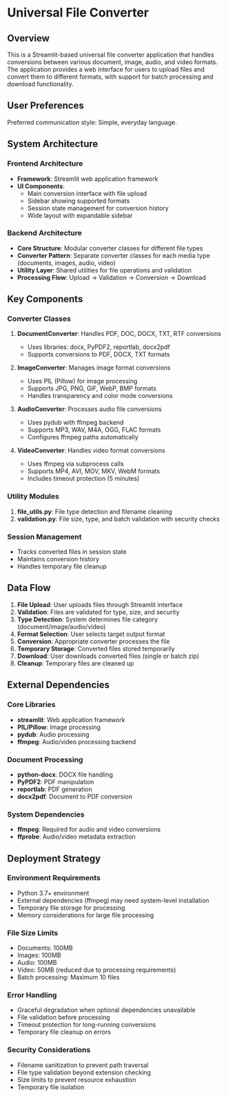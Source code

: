 # Universal File Converter

## Overview

This is a Streamlit-based universal file converter application that handles conversions between various document, image, audio, and video formats. The application provides a web interface for users to upload files and convert them to different formats, with support for batch processing and download functionality.

## User Preferences

Preferred communication style: Simple, everyday language.

## System Architecture

### Frontend Architecture
- **Framework**: Streamlit web application framework
- **UI Components**: 
  - Main conversion interface with file upload
  - Sidebar showing supported formats
  - Session state management for conversion history
  - Wide layout with expandable sidebar

### Backend Architecture
- **Core Structure**: Modular converter classes for different file types
- **Converter Pattern**: Separate converter classes for each media type (documents, images, audio, video)
- **Utility Layer**: Shared utilities for file operations and validation
- **Processing Flow**: Upload → Validation → Conversion → Download

## Key Components

### Converter Classes
1. **DocumentConverter**: Handles PDF, DOC, DOCX, TXT, RTF conversions
   - Uses libraries: docx, PyPDF2, reportlab, docx2pdf
   - Supports conversions to PDF, DOCX, TXT formats

2. **ImageConverter**: Manages image format conversions
   - Uses PIL (Pillow) for image processing
   - Supports JPG, PNG, GIF, WebP, BMP formats
   - Handles transparency and color mode conversions

3. **AudioConverter**: Processes audio file conversions
   - Uses pydub with ffmpeg backend
   - Supports MP3, WAV, M4A, OGG, FLAC formats
   - Configures ffmpeg paths automatically

4. **VideoConverter**: Handles video format conversions
   - Uses ffmpeg via subprocess calls
   - Supports MP4, AVI, MOV, MKV, WebM formats
   - Includes timeout protection (5 minutes)

### Utility Modules
1. **file_utils.py**: File type detection and filename cleaning
2. **validation.py**: File size, type, and batch validation with security checks

### Session Management
- Tracks converted files in session state
- Maintains conversion history
- Handles temporary file cleanup

## Data Flow

1. **File Upload**: User uploads files through Streamlit interface
2. **Validation**: Files are validated for type, size, and security
3. **Type Detection**: System determines file category (document/image/audio/video)
4. **Format Selection**: User selects target output format
5. **Conversion**: Appropriate converter processes the file
6. **Temporary Storage**: Converted files stored temporarily
7. **Download**: User downloads converted files (single or batch zip)
8. **Cleanup**: Temporary files are cleaned up

## External Dependencies

### Core Libraries
- **streamlit**: Web application framework
- **PIL/Pillow**: Image processing
- **pydub**: Audio processing
- **ffmpeg**: Audio/video processing backend

### Document Processing
- **python-docx**: DOCX file handling
- **PyPDF2**: PDF manipulation
- **reportlab**: PDF generation
- **docx2pdf**: Document to PDF conversion

### System Dependencies
- **ffmpeg**: Required for audio and video conversions
- **ffprobe**: Audio/video metadata extraction

## Deployment Strategy

### Environment Requirements
- Python 3.7+ environment
- External dependencies (ffmpeg) may need system-level installation
- Temporary file storage for processing
- Memory considerations for large file processing

### File Size Limits
- Documents: 100MB
- Images: 100MB  
- Audio: 100MB
- Video: 50MB (reduced due to processing requirements)
- Batch processing: Maximum 10 files

### Error Handling
- Graceful degradation when optional dependencies unavailable
- File validation before processing
- Timeout protection for long-running conversions
- Temporary file cleanup on errors

### Security Considerations
- Filename sanitization to prevent path traversal
- File type validation beyond extension checking
- Size limits to prevent resource exhaustion
- Temporary file isolation